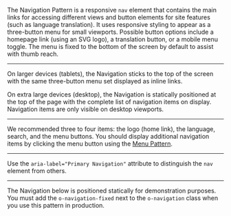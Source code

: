 The Navigation Pattern is a responsive `nav` element that contains the main links for accessing different views and button elements for site features (such as language translation). It uses responsive styling to appear as a three-button menu for small viewports. Possible button options include a homepage link (using an SVG logo), a translation button, or a mobile menu toggle. The menu is fixed to the bottom of the screen by default to assist with thumb reach.

---

On larger devices (tablets), the Navigation sticks to the top of the screen with the same three-button menu set displayed as inline links.

On extra large devices (desktop), the Navigation is statically positioned at the top of the page with the complete list of navigation items on display. Navigation items are only visible on desktop viewports.

---

We recommended three to four items: the logo (home link), the language, search, and the menu buttons. You should display additional navigation items by clicking the menu button using the [Menu Pattern](/menu).

---

Use the `aria-label="Primary Navigation"` attribute to distinguish the `nav` element from others.

---

The Navigation below is positioned statically for demonstration purposes. You must add the `o-navigation-fixed` next to the `o-navigation` class when you use this pattern in production.

